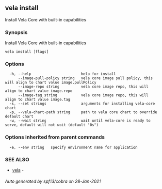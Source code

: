 ## vela install

Install Vela Core with built-in capabilities

### Synopsis

Install Vela Core with built-in capabilities

```
vela install [flags]
```

### Options

```
  -h, --help                       help for install
      --image-pull-policy string   vela core image pull policy, this will align to chart value image.pullPolicy
      --image-repo string          vela core image repo, this will align to chart value image.repo
      --image-tag string           vela core image repo, this will align to chart value image.tag
  -s, --set strings                arguments for installing vela-core chart
  -p, --vela-chart-path string     path to vela core chart to override default chart
  -w, --wait string                wait until vela-core is ready to serve, default will not wait (default "0s")
```

### Options inherited from parent commands

```
  -e, --env string   specify environment name for application
```

### SEE ALSO

* [vela](vela.md)	 - 

###### Auto generated by spf13/cobra on 28-Jan-2021
